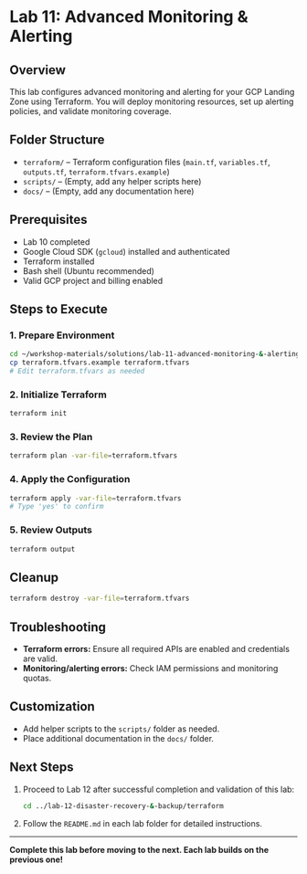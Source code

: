 # Lab 11: Advanced Monitoring & Alerting

## Overview
This lab configures advanced monitoring and alerting for your GCP Landing Zone using Terraform. You will deploy monitoring resources, set up alerting policies, and validate monitoring coverage.

## Folder Structure
- `terraform/` – Terraform configuration files (`main.tf`, `variables.tf`, `outputs.tf`, `terraform.tfvars.example`)
- `scripts/` – (Empty, add any helper scripts here)
- `docs/` – (Empty, add any documentation here)

## Prerequisites
- Lab 10 completed
- Google Cloud SDK (`gcloud`) installed and authenticated
- Terraform installed
- Bash shell (Ubuntu recommended)
- Valid GCP project and billing enabled

## Steps to Execute

### 1. Prepare Environment
```bash
cd ~/workshop-materials/solutions/lab-11-advanced-monitoring-&-alerting/terraform
cp terraform.tfvars.example terraform.tfvars
# Edit terraform.tfvars as needed
```

### 2. Initialize Terraform
```bash
terraform init
```

### 3. Review the Plan
```bash
terraform plan -var-file=terraform.tfvars
```

### 4. Apply the Configuration
```bash
terraform apply -var-file=terraform.tfvars
# Type 'yes' to confirm
```

### 5. Review Outputs
```bash
terraform output
```

## Cleanup
```bash
terraform destroy -var-file=terraform.tfvars
```

## Troubleshooting
- **Terraform errors:** Ensure all required APIs are enabled and credentials are valid.
- **Monitoring/alerting errors:** Check IAM permissions and monitoring quotas.

## Customization
- Add helper scripts to the `scripts/` folder as needed.
- Place additional documentation in the `docs/` folder.

## Next Steps
1. Proceed to Lab 12 after successful completion and validation of this lab:
   ```bash
   cd ../lab-12-disaster-recovery-&-backup/terraform
   ```
2. Follow the `README.md` in each lab folder for detailed instructions.

---

**Complete this lab before moving to the next. Each lab builds on the previous one!**
